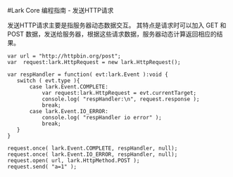 #Lark Core 编程指南 - 发送HTTP请求

发送HTTP请求主要是指服务器动态数据交互。
其特点是请求时可以加入 GET 和 POST 数据，发送给服务器，根据这些请求数据，服务器动态计算返回相应的结果。
```
var url = "http://httpbin.org/post";
var  request:lark.HttpRequest = new lark.HttpRequest();

var respHandler = function( evt:lark.Event ):void {
   switch ( evt.type ){
       case lark.Event.COMPLETE:
           var request:lark.HttpRequest = evt.currentTarget;
           console.log( "respHandler:\n", request.response );
           break;
       case lark.Event.IO_ERROR:
           console.log( "respHandler io error" );
           break;
   }
}

request.once( lark.Event.COMPLETE, respHandler, null);
request.once( lark.Event.IO_ERROR, respHandler, null);
request.open( url, lark.HttpMethod.POST );
request.send( "a=1" );
```